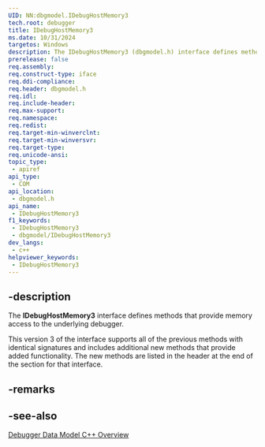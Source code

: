 ```yaml
---
UID: NN:dbgmodel.IDebugHostMemory3
tech.root: debugger
title: IDebugHostMemory3
ms.date: 10/31/2024
targetos: Windows
description: The IDebugHostMemory3 (dbgmodel.h) interface defines methods that provide memory access to the underlying debugger.
prerelease: false
req.assembly: 
req.construct-type: iface
req.ddi-compliance: 
req.header: dbgmodel.h
req.idl: 
req.include-header: 
req.max-support: 
req.namespace: 
req.redist: 
req.target-min-winverclnt: 
req.target-min-winversvr: 
req.target-type: 
req.unicode-ansi: 
topic_type:
 - apiref
api_type:
 - COM
api_location:
 - dbgmodel.h
api_name:
 - IDebugHostMemory3
f1_keywords:
 - IDebugHostMemory3
 - dbgmodel/IDebugHostMemory3
dev_langs:
 - c++
helpviewer_keywords:
 - IDebugHostMemory3
---
```


## -description

The **IDebugHostMemory3** interface defines methods that provide memory access to the underlying debugger.

This version 3 of the interface supports all of the previous methods with identical signatures and includes additional new methods that provide added functionality. The new methods are listed in the header at the end of the section for that interface.

## -remarks

## -see-also

[Debugger Data Model C++ Overview](/windows-hardware/drivers/debugger/data-model-cpp-overview)
